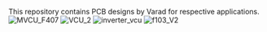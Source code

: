 This repository contains PCB designs by Varad for respective applications.
![MVCU_F407](https://github.com/Vaaarad07/PCB_Designs/assets/83700091/c5291f46-4977-4874-9215-2060a6fd704c)
![VCU_2](https://github.com/Vaaarad07/PCB_Designs/assets/83700091/5aa348fc-4987-4217-b7f7-126c5b4acadc)
![inverter_vcu](https://github.com/Vaaarad07/PCB_Designs/assets/83700091/8829d51f-9e75-4d9f-be89-b77ea4ee1626)
![f103_V2](https://github.com/Vaaarad07/PCB_Designs/assets/83700091/64c048c4-d055-4f5d-9a2b-3f65ef65edee)
